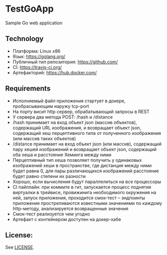 # TestGoApp
Sample Go web application

## Technology 
 - Платформа: Linux x86
 - Язык: https://golang.org/
 - Публичный тип репозитория: https://github.com/
 - СI: https://travis-ci.org/
 - Артефакторий: https://hub.docker.com/
 
## Requirements
 - Исполняемый файл приложения стартует в докере, пробрасывающим наружу tcp-port
 - На порту висит http сервер, обрабатывающий запросы в REST
 - У сервера два метода POST: /hash и /distance
 - /hash принимает на вход объект json (массив объектов), содержащий URL изображения, и возвращает объект json, содержащий хеш перцептивного типа от полученного изображения (или массив таких объектов)
 - /distance принимает на вход объект json (или массив), содержащий пару хешей изображений и возвращает объект json, содержащий оба хеша и расстояние Хеминга между ними
 - Перцептивный тип хеша позволяет получить у одинаковых изображений хеши в пространстве, где дистанция между ними будет равна 0, для пары различающихся изображений расстояние будет равно степени их разности
 - Хорошо, если вычисления будут параллелиться на все процессоры
 - CI пайплайн: при коммите в гит, запускается процесс поднятия виртуалки в трейвисе, провижинига необходимого окружения на ней, запуск приложения, проходится смок-тест – эндпоинты приложения простреливаются известными значениями по каждому http-методу, анализируется возвращенные значения
 - Смок-тест реализуется чем угодно
 - Артефакт с контейнером доступен на докер-хабе


## License:
See [LICENSE](LICENSE).